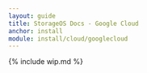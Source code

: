 ```yaml
---
layout: guide
title: StorageOS Docs - Google Cloud
anchor: install
module: install/cloud/googlecloud
---
```


{% include wip.md %}
